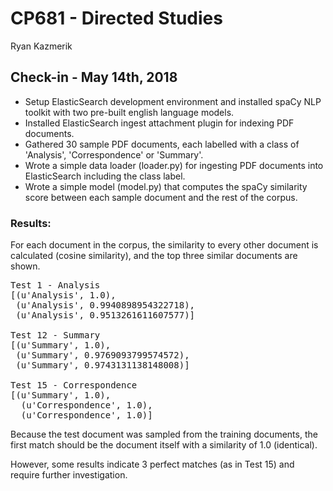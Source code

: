 # CP681 - Directed Studies
Ryan Kazmerik

## Check-in - May 14th, 2018
* Setup ElasticSearch development environment and installed spaCy NLP toolkit with two pre-built english language models.
* Installed ElasticSearch ingest attachment plugin for indexing PDF documents.
* Gathered 30 sample PDF documents, each labelled with a class of 'Analysis', 'Correspondence' or 'Summary'.
* Wrote a simple data loader (loader.py) for ingesting PDF documents into ElasticSearch including the class label.
* Wrote a simple model (model.py) that computes the spaCy similarity score between each sample document and the rest of the corpus.

### Results:
For each document in the corpus, the similarity to every other document is calculated (cosine similarity), and the top three similar documents are shown.

<pre>
Test 1 - Analysis
[(u'Analysis', 1.0),
 (u'Analysis', 0.9940898954322718),
 (u'Analysis', 0.9513261611607577)]

Test 12 - Summary
[(u'Summary', 1.0),
 (u'Summary', 0.9769093799574572),
 (u'Summary', 0.9743131138148008)]

Test 15 - Correspondence
[(u'Summary', 1.0), 
  (u'Correspondence', 1.0), 
  (u'Correspondence', 1.0)]
</pre>

Because the test document was sampled from the training documents, the first match should be the document itself with a similarity of 1.0 (identical).

However, some results indicate 3 perfect matches (as in Test 15) and require further investigation.